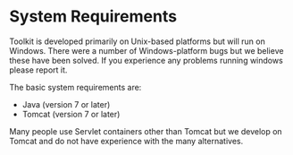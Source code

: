 # System Requirements #

Toolkit is developed primarily on Unix-based platforms but will run on Windows.
There were a number of Windows-platform bugs but we believe these have been
solved.  If you experience any problems running windows please report it.

The basic system requirements are:

* Java (version 7 or later)
* Tomcat (version 7 or later)

Many people use Servlet containers other than Tomcat but we develop on Tomcat
and do not have experience with the many alternatives.
